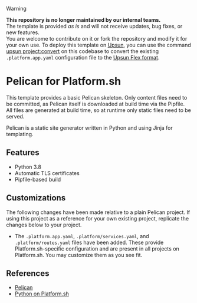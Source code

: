 > [!WARNING]
> **This repository is no longer maintained by our internal teams.**  
> The template is provided *as is* and will not receive updates, bug fixes, or new features.  
> You are welcome to contribute on it or fork the repository and modify it for your own use.
> To deploy this template on [Upsun](https://www.upsun.com), you can use the command [upsun project:convert](https://docs.upsun.com/administration/cli/reference.html#projectconvert)
> on this codebase to convert the existing `.platform.app.yaml` configuration file to the [Upsun Flex format](https://docs.upsun.com/create-apps/app-reference/single-runtime-image.html).

# Pelican for Platform.sh

This template provides a basic Pelican skeleton.  Only content files need to be committed, as Pelican itself is downloaded at build time via the Pipfile.  All files are generated at build time, so at runtime only static files need to be served.

Pelican is a static site generator written in Python and using Jinja for templating.

## Features

* Python 3.8
* Automatic TLS certificates
* Pipfile-based build

## Customizations

The following changes have been made relative to a plain Pelican project.  If using this project as a reference for your own existing project, replicate the changes below to your project.

* The `.platform.app.yaml`, `.platform/services.yaml`, and `.platform/routes.yaml` files have been added.  These provide Platform.sh-specific configuration and are present in all projects on Platform.sh.  You may customize them as you see fit.

## References

* [Pelican](https://getpelican.com/)
* [Python on Platform.sh](https://docs.platform.sh/languages/python.html)
